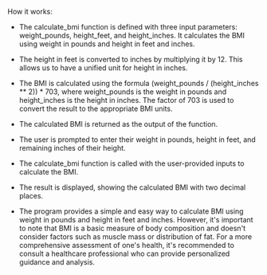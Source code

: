 How it works:

* The calculate_bmi function is defined with three input parameters: weight_pounds, height_feet, and height_inches. It calculates the BMI using weight in pounds and height in feet and inches.


* The height in feet is converted to inches by multiplying it by 12. This allows us to have a unified unit for height in inches.


* The BMI is calculated using the formula (weight_pounds / (height_inches ** 2)) * 703, where weight_pounds is the weight in pounds and height_inches is the height in inches. The factor of 703 is used to convert the result to the appropriate BMI units.


* The calculated BMI is returned as the output of the function.


* The user is prompted to enter their weight in pounds, height in feet, and remaining inches of their height.


* The calculate_bmi function is called with the user-provided inputs to calculate the BMI.


* The result is displayed, showing the calculated BMI with two decimal places.


* The program provides a simple and easy way to calculate BMI using weight in pounds and height in feet and inches. However, it's important to note that BMI is a basic measure of body composition and doesn't consider factors such as muscle mass or distribution of fat. For a more comprehensive assessment of one's health, it's recommended to consult a healthcare professional who can provide personalized guidance and analysis.
